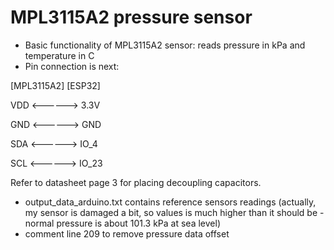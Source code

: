 # MPL3115A2 pressure sensor

 
* Basic functionality of MPL3115A2 sensor: reads pressure in kPa and temperature in C
* Pin connection is next:

[MPL3115A2]  [ESP32]

VDD <------> 3.3V

GND <------> GND

SDA <------> IO_4

SCL <------> IO_23

 Refer to datasheet page 3 for placing decoupling capacitors.
* output_data_arduino.txt contains reference sensors readings (actually, my sensor is damaged a bit, so values is much higher than it should be - normal pressure is about 101.3 kPa at sea level)
* comment line 209 to remove pressure data offset